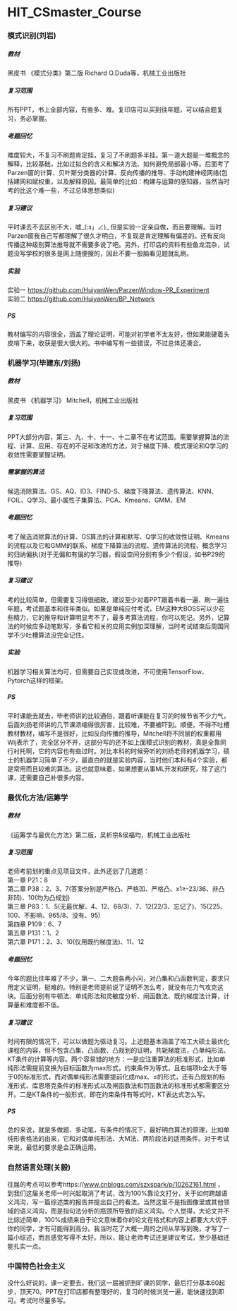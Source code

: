 # HIT_CSmaster_Course
### 模式识别(刘岩)
##### 教材
黑皮书 《模式分类》第二版 Richard O.Duda等，机械工业出版社
##### 复习范围
所有PPT，书上全部内容，有些多、难。复印店可以买到往年题，可以结合题复习，务必掌握。
##### 考题回忆
难度较大，不复习不刷题肯定挂，复习了不刷题多半挂。第一道大题是一堆概念的解释，比较基础，比如过拟合的含义和解决方法、如何避免局部最小等。后面考了Parzen窗的计算、贝叶斯分类器的计算、反向传播的推导、手动构建神经网络(包括建网和赋权重，以及解释原因。最简单的比如：构建与运算的感知器，当然当时考的比这个难一些，不过总体思想类似)
##### 复习建议
平时课去不去区别不大，嘘_(:з」∠)_ 但是实验一定亲自做，而且要理解。当时Parzen窗我自己写都理解了很久才明白，不复现是肯定理解有偏差的。还有反向传播这种级别算法推导就不需要多说了吧。另外，打印店的资料有些鱼龙混杂，试题没写学校的很多是网上随便搜的，因此不要一股脑看见题就乱刷。
##### 实验
实验一 https://github.com/HuiyanWen/ParzenWindow-PR_Experiment
<br>实验二 https://github.com/HuiyanWen/BP_Network
##### PS
教材编写的内容很全，涵盖了理论证明，可能对初学者不太友好，但如果能硬着头皮啃下来，收获是很大很大的。书中编写有一些错误，不过总体还凑合。


### 机器学习(毕建东/刘扬)
##### 教材
黑皮书 《机器学习》 Mitchell，机械工业出版社
##### 复习范围
PPT大部分内容，第三、九、十、十一、十二章不在考试范围。需要掌握算法的流程、计算、应用、存在的不足和改进的方法，对于梯度下降、模式理论和Q学习的收敛性需要掌握证明。
##### 需掌握的算法
候选消除算法、GS、AQ、ID3、FIND-S、梯度下降算法、遗传算法、KNN、FOIL、Q学习、最小属性子集算法、PCA、Kmeans、GMM、EM
##### 考题回忆
考了候选消除算法的计算、GS算法的计算和默写、Q学习的收敛性证明、Kmeans的流程以及它和GMM的联系、梯度下降算法的流程、遗传算法的流程、概念学习的归纳偏执(对于无偏和有偏的学习器，假设空间分别有多少个假设，如书P29的推导)
##### 复习建议
考的比较简单，但需要复习得很细致，建议至少对着PPT跟着书看一遍、刷一遍往年题，考试题基本和往年类似。如果是单纯应付考试，EM这种大BOSS可以少花些精力，它的推导和计算明显考不了，最多考算法流程，你可以死记。另外，记算法的时候应多动笔默写，多看它相关的应用实例加深理解，当时考试结束后周围同学不少吐槽算法没完全记住。
##### 实验
机器学习相关算法均可，但需要自己实现或改进，不可使用TensorFlow、Pytorch这样的框架。
##### PS
平时课能去就去，毕老师讲的比较通俗，跟着听课能在复习的时候节省不少力气，后面刘扬老师讲的几节课浓缩得很厉害，比较难，不要被吓到。顺便，不得不吐槽教材教材，编写不是很好，比如反向传播的推导，Mitchell将不同层的权重都用Wij表示了，完全区分不开，这部分写的还不如上面模式识别的教材，真是全靠同行衬托啊，它的内容也有些过时。对比本科的时候旁听的刘扬老师的机器学习，硕士的机器学习简单了不少，最直白的就是实验内容，当时他们本科有4个实验，都是常用而且较难的算法。这也就意味着，如果想要从事ML开发和研究，除了这门课，还需要自己补很多内容。


### 最优化方法/运筹学
##### 教材
《运筹学与最优化方法》第二版，吴祈宗&侯福均，机械工业出版社
##### 复习范围
老师考前划的重点见项目文件，此外还划了几道题：
<br>第一章 P21：8
<br>第二章 P38：2、3、7(答案分别是严格凸、严格凹、严格凸、x1≥-23/36、非凸非凹)、10(均为凸规划)
<br>第三章 P83：1、5(无最优解、4、12、68/3)、7、12(22/3、忘记了)、15(225、100、不影响、965/8、没有、95)
<br>第四章 P109：6、7
<br>第五章 P131：1、2
<br>第六章 P171：2、3、10(仅用既约梯度法)、11、12
##### 考题回忆
今年的题比往年难了不少，第一、二大题各两小问，对凸集和凸函数判定，要求只用定义证明，挺难的。特别是老师提前说了证明不怎么考，就没有花力气攻克这块。后面分别有牛顿法、单纯形法和灵敏度分析、闸函数法、既约梯度法计算，计算量和难度都不低。
##### 复习建议
时间有限的情况下，可以以做题为驱动复习。上述题基本涵盖了哈工大硕士最优化课程的内容，但不包含凸集、凸函数、凸规划的证明，共轭梯度法，凸单纯形法、KT条件的计算等内容。两个容易错的地方：一是应注重算法的标准形式，比如单纯形法需提前变换为目标函数为max形式，约束条件为等式，且右端项b全大于等于0的标准形式，而对偶单纯形法需要提前化成max、≤的形式，还有凸规划的标准形式、库恩塔克条件的标准形式以及闸函数法和罚函数法的标准形式都需要区分开。二是KT条件的一般形式，即在约束条件有等式时，KT表达式怎么写。
##### PS
总的来说，就是多做题、多动笔，有条件的情况下，最好明白算法的原理，比如单纯形表格法的由来，它和对偶单纯形法、大M法、两阶段法的适用条件。对于考试来说，最低的要求是会正确运用。


### 自然语言处理(关毅)
往届的考点可以参考https://www.cnblogs.com/szxspark/p/10262161.html ，到我们这届关老师一时兴起取消了考试，改为100%靠论文打分，关于如何跨越语义鸿沟，写一篇综述类的报告并提出自己的看法。当然这里不是指图像里或其他领域的语义鸿沟，而是指句法分析的瓶颈所导致的语义鸿沟。个人觉得，大论文并不比综述简单，100%成绩来自于论文意味着你的论文在格式和内容上都要大大优于你的同学，才有可能得到高分。我当时花了大概一周的之间从早写到晚，才写了一篇小综述，而且感觉写得不太好。所以，能让老师考试还是建议考试，至少基础还能扎实一点。


### 中国特色社会主义
没什么好说的，课一定要去，我们这一届被抓到旷课的同学，最后打分基本60起步，顶天70。PPT在打印店都有整理好的，复习的时候浏览一遍，能快速找到即可。考试时尽量多写。

